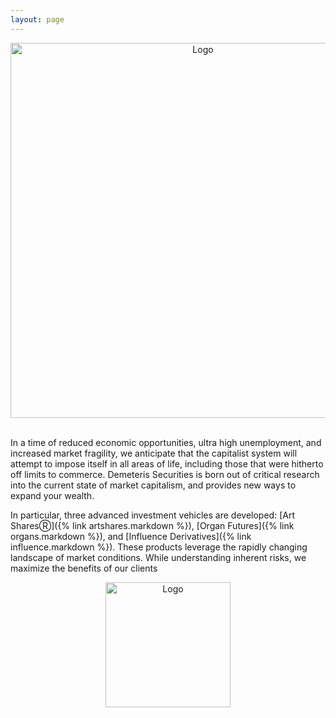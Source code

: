 ```yaml
---
layout: page
---
```

<center><img src="../assets/skyscrapper_up.jpg" alt="Logo" width="600"/></center><br>

In a time of reduced economic opportunities, ultra high unemployment, and increased market fragility, we anticipate that the capitalist system will attempt to impose itself in all areas of life, including those that were hitherto off limits to commerce. Demeteris Securities is born out of critical research into the current state of market capitalism, and provides new ways to expand your wealth.

In particular, three advanced investment vehicles are developed: [Art SharesⓇ]({% link artshares.markdown %}), [Organ Futures]({% link organs.markdown %}), and [Influence Derivatives]({% link influence.markdown %}). These products leverage the rapidly changing landscape of market conditions. While understanding inherent risks, we maximize the benefits of our clients

<center><img src="../assets/DemeterisLogo.jpg" alt="Logo" width="200"/></center>
